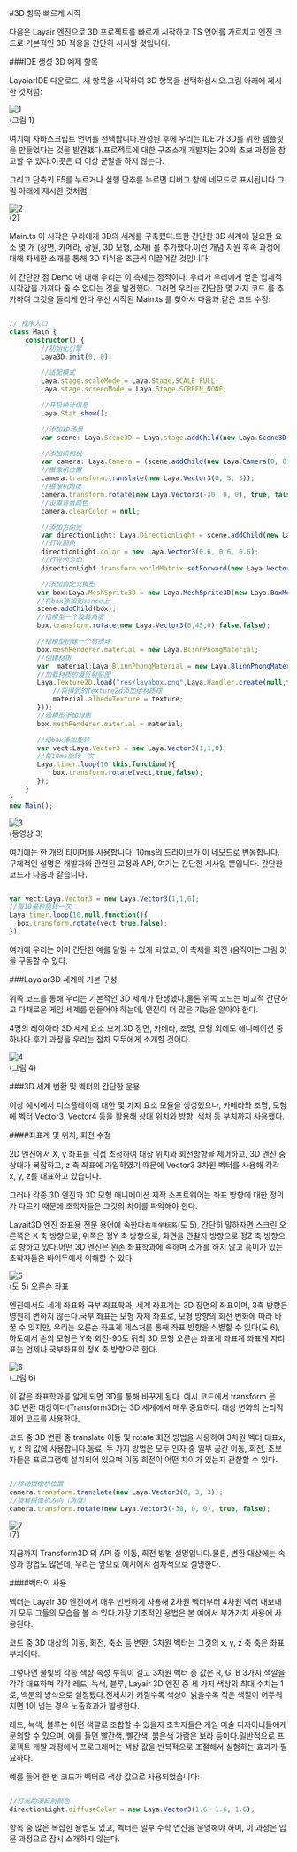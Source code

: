 #3D 항목 빠르게 시작

다음은 Layair 엔진으로 3D 프로젝트를 빠르게 시작하고 TS 언어를 가르치고 엔진 코드로 기본적인 3D 적용을 간단히 시사할 것입니다.

###IDE 생성 3D 예제 항목

LayaiarIDE 다운로드, 새 항목을 시작하여 3D 항목을 선택하십시오.그림 아래에 제시한 것처럼:

![1](img/1.png)</br> (그림 1)

여기에 자바스크립트 언어를 선택합니다.완성된 후에 우리는 IDE 가 3D를 위한 템플릿을 만들었다는 것을 발견했다.프로젝트에 대한 구조소개 개발자는 2D의 초보 과정을 참고할 수 있다.이곳은 더 이상 군말을 하지 않는다.

그리고 단축키 F5를 누르거나 실행 단추를 누르면 디버그 창에 네모드로 표시됩니다.그림 아래에 제시한 것처럼:

![2](img/2.png)</br>(2)

Main.ts 이 시작은 우리에게 3D의 세계를 구축했다.또한 간단한 3D 세계에 필요한 요소 몇 개 (장면, 카메라, 광원, 3D 모형, 소재) 를 추가했다.이런 개념 지원 후속 과정에 대해 자세한 소개를 통해 3D 지식을 조금씩 이끌어갈 것입니다.

이 간단한 점 Demo 에 대해 우리는 이 측체는 정적이다. 우리가 우리에게 얻은 입체적 시각감을 가져다 줄 수 없다는 것을 발견했다. 그러면 우리는 간단한 몇 가지 코드 를 추가하여 그것을 돌리게 한다.우선 시작된 Main.ts 를 찾아서 다음과 같은 코드 수정:


```typescript

// 程序入口
class Main {
    constructor() {
        //初始化引擎
        Laya3D.init(0, 0);

        //适配模式
        Laya.stage.scaleMode = Laya.Stage.SCALE_FULL;
        Laya.stage.screenMode = Laya.Stage.SCREEN_NONE;

        //开启统计信息
        Laya.Stat.show();

        //添加3D场景
        var scene: Laya.Scene3D = Laya.stage.addChild(new Laya.Scene3D()) as Laya.Scene3D;

        //添加照相机
        var camera: Laya.Camera = (scene.addChild(new Laya.Camera(0, 0.1, 100))) as Laya.Camera;
        //摄像机位置
        camera.transform.translate(new Laya.Vector3(0, 3, 3));
        //摄像机角度
        camera.transform.rotate(new Laya.Vector3(-30, 0, 0), true, false);
        //设置背景颜色
        camera.clearColor = null;

        //添加方向光
        var directionLight: Laya.DirectionLight = scene.addChild(new Laya.DirectionLight()) as Laya.DirectionLight;
        //灯光颜色
        directionLight.color = new Laya.Vector3(0.6, 0.6, 0.6);
        //灯光的方向
        directionLight.transform.worldMatrix.setForward(new Laya.Vector3(1, -1, 0));

        //添加自定义模型
       var box:Laya.MeshSprite3D = new Laya.MeshSprite3D(new Laya.BoxMesh(1,1,1));
       //将box添加到sence上
       scene.addChild(box);
       //给模型一个旋转角度
       box.transform.rotate(new Laya.Vector3(0,45,0),false,false);

       //给模型创建一个材质球
       box.meshRenderer.material = new Laya.BlinnPhongMaterial;
       //创建材质
       var  material:Laya.BlinnPhongMaterial = new Laya.BlinnPhongMaterial();
       //加载材质的漫反射贴图
       Laya.Texture2D.load("res/layabox.png",Laya.Handler.create(null,function(texture:Laya.Texture2D):void{
           //将得到的Texture2d添加给材质球
           material.albedoTexture = texture;
       }));
       //给模型添加材质
       box.meshRenderer.material = material;

       //给box添加旋转
       var vect:Laya.Vector3 = new Laya.Vector3(1,1,0);
       //每10ms旋转一次
       Laya.timer.loop(10,this,function(){
           box.transform.rotate(vect,true,false);
       });
    }
}
new Main();
```


![3](img/3.gif)</br>(동영상 3)

여기에는 한 개의 타이머를 사용합니다. 10ms의 드라이브가 이 네모드로 변동합니다. 구체적인 설명은 개발자와 관련된 교정과 API, 여기는 간단한 시사일 뿐입니다. 간단한 코드가 다음과 같습니다.


```typescript

var vect:Laya.Vector3 = new Laya.Vector3(1,1,0);
//每10毫秒旋转一次
Laya.timer.loop(10,null,function(){
  box.transform.rotate(vect,true,false);
});
```


여기에 우리는 이미 간단한 예를 달릴 수 있게 되었고, 이 측체를 회전 (움직이는 그림 3) 을 구동할 수 있다.



###Layaiar3D 세계의 기본 구성

위쪽 코드를 통해 우리는 기본적인 3D 세계가 탄생했다.물론 위쪽 코드는 비교적 간단하고 다채로운 게임 세계를 만들어야 하는데, 엔진이 더 많은 기능을 알아야 한다.

4명의 레이아라 3D 세계 요소 보기.3D 장면, 카메라, 조명, 모형 외에도 애니메이션 중 하나다.후기 과정을 우리는 점차 모두에게 소개할 것이다.

![4](img/4.png)</br> (그림 4)



###3D 세계 변환 및 벡터의 간단한 운용

이상 예시에서 디스플레이에 대한 몇 가지 요소 모듈을 생성했으나, 카메라와 조명, 모형에 벡터 Vector3, Vector4 등을 활용해 상대 위치와 방향, 색채 등 부치까지 사용했다.

####좌표계 및 위치, 회전 수정

2D 엔진에서 X, y 좌표를 직접 조정하여 대상 위치와 회전방향을 제어하고, 3D 엔진 중 상대가 복잡하고, z 축 좌표에 가입하였기 때문에 Vector3 3차원 벡터를 사용해 각각 x, y, z를 대표하고 있습니다.

그러나 각종 3D 엔진과 3D 모형 애니메이션 제작 소프트웨어는 좌표 방향에 대한 정의가 다르기 때문에 초학자들은 그것의 차이를 파악해야 한다.

Layait3D 엔진 좌표용 전문 용어에 속한다`右手坐标系`(도 5), 간단히 말하자면 스크린 오른쪽은 X 축 방향으로, 위쪽은 정Y 축 방향으로, 화면을 관찰자 방향으로 정Z 축 방향으로 향하고 있다.어떤 3D 엔진은 왼손 좌표학과에 속하며 소개를 하지 않고 흥미가 있는 초학자들은 바이두에서 이해할 수 있다.

![5](img/5.png)</br>(도 5) 오른손 좌표

엔진에서도 세계 좌표와 국부 좌표학과, 세계 좌표계는 3D 장면의 좌표이며, 3축 방향은 영원히 변하지 않는다.국부 좌표는 모형 자체 좌표로, 모형 방향의 회전 변화에 따라 바꿀 수 있지만, 우리는 오른손 좌표계 제스처를 통해 좌표 방향을 식별할 수 있다(도 6), 하도에서 손의 모형은 Y축 회전-90도 뒤의 3D 모형 오른손 좌표계 좌표계 좌표계 자리표는 언제나 국부좌표의 정X 축 방향으로 한다.

![6](img/6.png)</br> (그림 6)

이 같은 좌표학과를 알게 되면 3D를 통해 바꾸게 된다. 예시 코드에서 transform 은 3D 변환 대상이다(Transform3D)는 3D 세계에서 매우 중요하다. 대상 변화의 논리적 제어 코드를 사용한다.

코드 중 3D 변환 중 translate 이동 및 rotate 회전 방법을 사용하여 3차원 벡터 대표x, y, z 의 값에 사용합니다.동료, 두 가지 방법은 모두 인자 중 일부 공간 이동, 회전, 초보자들은 프로그램에 설치되어 있으며 이동 회전이 어떤 차이가 있는지 관찰할 수 있다.


```typescript

//移动摄像机位置
camera.transform.translate(new Laya.Vector3(0, 3, 3));
//旋转摄像机方向（角度）
camera.transform.rotate(new Laya.Vector3(-30, 0, 0), true, false);
```


![7](img/7.png)</br>(7)

지금까지 Transform3D 의 API 중 이동, 회전 방법 설명입니다.물론, 변환 대상에는 속성과 방법도 많은데, 우리는 앞으로 예시에서 점차적으로 설명한다.

####벡터의 사용

벡터는 Layair 3D 엔진에서 매우 빈번하게 사용해 2차원 벡터부터 4차원 벡터 내보내기 모두 그들의 모습을 볼 수 있다.가장 기초적인 용법은 본 예에서 부가가치 사용에 사용된다.

코드 중 3D 대상의 이동, 회전, 축소 등 변환, 3차원 벡터는 그것의 x, y, z 축 축은 좌표부치이다.

그렇다면 불빛의 각종 색상 속성 부득이 길고 3차원 벡터 중 값은 R, G, B 3가지 색깔을 각각 대표하며 각각 레드, 녹색, 블루, Layair 3D 엔진 중 세 가지 색상의 최대 수치는 1로, 백분의 방식으로 설정됐다.전체치가 커질수록 색상이 밝을수록 작은 색깔이 어두워지면 1이 넘는 경우 노출효과가 발생한다.

레드, 녹색, 블루는 어떤 색깔로 조합할 수 있을지 초학자들은 게임 미술 디자이너들에게 문의할 수 있으며, 예를 들면 빨간색, 빨간색, 붉은색 가람은 보라 등이다.일반적으로 프로젝트 개발 과정에서 프로그래머는 색상 값을 반복적으로 조절해서 실험하는 효과가 필요하다.

예를 들어 한 번 코드가 벡터로 색상 값으로 사용되었습니다:


```javascript

//灯光的漫反射颜色
directionLight.diffuseColor = new Laya.Vector3(1.6, 1.6, 1.6);
```


항목 중 많은 복잡한 용법도 있고, 벡터는 일부 수학 연산을 운영해야 하며, 이 과정은 입문 과정으로 잠시 소개하지 않는다.